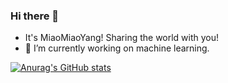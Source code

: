 ### Hi there 👋

<!--
**MiaoMiaoYoung/MiaoMiaoYoung** is a ✨ _special_ ✨ repository because its `README.md` (this file) appears on your GitHub profile.

Here are some ideas to get you started:

- 🔭 I’m currently working on ...
- 🌱 I’m currently learning ...
- 👯 I’m looking to collaborate on ...
- 🤔 I’m looking for help with ...
- 💬 Ask me about ...
- 📫 How to reach me: ...
- 😄 Pronouns: ...
- ⚡ Fun fact: ...
-->


- It's MiaoMiaoYang! Sharing the world with you!
- 🔭 I’m currently working on machine learning.

[![Anurag's GitHub stats](https://github-readme-stats.vercel.app/api?username=MiaoMiaoYoung&show_icons=true&theme=cobalt)](https://github.com/anuraghazra/github-readme-stats)
